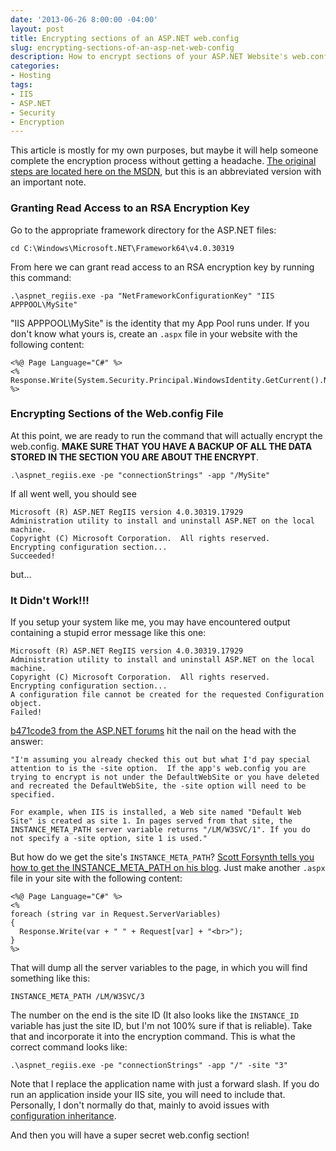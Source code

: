```yaml
---
date: '2013-06-26 8:00:00 -04:00'
layout: post
title: Encrypting sections of an ASP.NET web.config
slug: encrypting-sections-of-an-asp-net-web-config
description: How to encrypt sections of your ASP.NET Website's web.config.
categories:
- Hosting
tags:
- IIS
- ASP.NET
- Security
- Encryption
---
```


This article is mostly for my own purposes, but maybe it will help someone complete the encryption process without getting a headache.  [The original steps are located here on the MSDN](http://msdn.microsoft.com/en-us/library/zhhddkxy.aspx "Walkthrough: Encrypting Configuration Information Using Protected Configuration"), but this is an abbreviated version with an important note.

### Granting Read Access to an RSA Encryption Key

Go to the appropriate framework directory for the ASP.NET files:

    cd C:\Windows\Microsoft.NET\Framework64\v4.0.30319

From here we can grant read access to an RSA encryption key by running this command:

    .\aspnet_regiis.exe -pa "NetFrameworkConfigurationKey" "IIS APPPOOL\MySite"

"IIS APPPOOL\MySite" is the identity that my App Pool runs under.  If you don't know what yours is, create an `.aspx` file in your website with the following content:

    <%@ Page Language="C#" %>
    <%
    Response.Write(System.Security.Principal.WindowsIdentity.GetCurrent().Name);
    %>

### Encrypting Sections of the Web.config File

At this point, we are ready to run the command that will actually encrypt the web.config.  **MAKE SURE THAT YOU HAVE A BACKUP OF ALL THE DATA STORED IN THE SECTION YOU ARE ABOUT THE ENCRYPT**.

    .\aspnet_regiis.exe -pe "connectionStrings" -app "/MySite"

If all went well, you should see

	Microsoft (R) ASP.NET RegIIS version 4.0.30319.17929
	Administration utility to install and uninstall ASP.NET on the local machine.
	Copyright (C) Microsoft Corporation.  All rights reserved.
	Encrypting configuration section...
	Succeeded!

but...

### It Didn't Work!!!

If you setup your system like me, you may have encountered output containing a stupid error message like this one:

    Microsoft (R) ASP.NET RegIIS version 4.0.30319.17929
    Administration utility to install and uninstall ASP.NET on the local machine.
    Copyright (C) Microsoft Corporation.  All rights reserved.
    Encrypting configuration section...
    A configuration file cannot be created for the requested Configuration object.
    Failed!

[b471code3 from the ASP.NET forums](http://forums.asp.net/t/1753876.aspx/1 "encrypting a webconfig file error") hit the nail on the head with the answer:

    "I'm assuming you already checked this out but what I'd pay special attention to is the -site option.  If the app's web.config you are trying to encrypt is not under the DefaultWebSite or you have deleted and recreated the DefaultWebSite, the -site option will need to be specified.

    For example, when IIS is installed, a Web site named "Default Web Site" is created as site 1. In pages served from that site, the INSTANCE_META_PATH server variable returns "/LM/W3SVC/1". If you do not specify a -site option, site 1 is used."

But how do we get the site's `INSTANCE_META_PATH`?  [Scott Forsynth tells you how to get the INSTANCE_META_PATH on his blog](http://weblogs.asp.net/owscott/archive/2010/03/09/viewing-all-server-variables-for-a-site.aspx "Viewing all Server Variables for a Site"). Just make another `.aspx` file in your site with the following content:

    <%@ Page Language="C#" %>
    <%
    foreach (string var in Request.ServerVariables)
    {
      Response.Write(var + " " + Request[var] + "<br>");
    }
    %>

That will dump all the server variables to the page, in which you will find something like this:

    INSTANCE_META_PATH /LM/W3SVC/3

The number on the end is the site ID (It also looks like the `INSTANCE_ID` variable has just the site ID, but I'm not 100% sure if that is reliable).  Take that and incorporate it into the encryption command.  This is what the correct command looks like:

    .\aspnet_regiis.exe -pe "connectionStrings" -app "/" -site "3"

Note that I replace the application name with just a forward slash.  If you do run an application inside your IIS site, you will need to include that.  Personally, I don't normally do that, mainly to avoid issues with [configuration inheritance](http://stackoverflow.com/questions/782252/avoid-web-config-inheritance-in-child-web-application-using-inheritinchildapplic "Avoid web.config inheritance in child web application using inheritInChildApplications").

And then you will have a super secret web.config section!